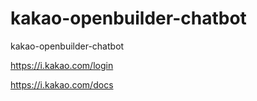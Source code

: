 # kakao-openbuilder-chatbot
kakao-openbuilder-chatbot

https://i.kakao.com/login <br>

https://i.kakao.com/docs <br>
